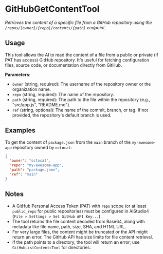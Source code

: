 ﻿# GitHubGetContentTool

*Retrieves the content of a specific file from a GitHub repository using the `/repos/{owner}/{repo}/contents/{path}` endpoint.*

## Usage

This tool allows the AI to read the content of a file from a public or private (if PAT has access) GitHub repository. It's useful for fetching configuration files, source code, or documentation directly from GitHub.

**Parameters:**
-   `owner` (string, required): The username of the repository owner or the organization name.
-   `repo` (string, required): The name of the repository.
-   `path` (string, required): The path to the file within the repository (e.g., "src/app.js", "README.md").
-   `ref` (string, optional): The name of the commit, branch, or tag. If not provided, the repository's default branch is used.

## Examples

To get the content of `package.json` from the `main` branch of the `my-awesome-app` repository owned by `octocat`:

```json
{
  "owner": "octocat",
  "repo": "my-awesome-app",
  "path": "package.json",
  "ref": "main"
}
```

## Notes

-   A GitHub Personal Access Token (PAT) with `repo` scope (or at least `public_repo` for public repositories) must be configured in AiStudio4 (`File > Settings > Set GitHub API Key...`).
-   The tool returns the file content decoded from Base64, along with metadata like file name, path, size, SHA, and HTML URL.
-   For very large files, the content might be truncated or the API might return an error. The GitHub API has size limits for file content retrieval.
-   If the path points to a directory, the tool will return an error; use `GitHubListContentsTool` for directories.